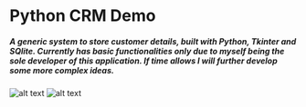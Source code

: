 # Python CRM Demo
##### A generic system to store customer details, built with Python, Tkinter and SQlite. Currently has basic functionalities only due to myself being the sole developer of this application. If time allows I will further develop some more complex ideas.

![alt text][login]
![alt text][system]


[login]: https://github.com/jdzine92/Python-Customer-Software-System/blob/main/jordan-systems.png "Jordan Systems Login Screen"
[system]: https://github.com/jdzine92/Python-Customer-Software-System/blob/main/system.png "Jordan Systems Demo"
